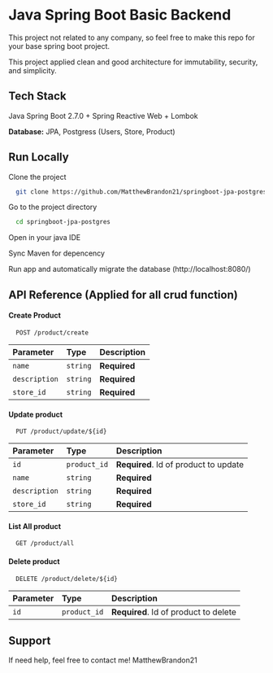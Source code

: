 
# Java Spring Boot Basic Backend

This project not related to any company, so feel free to make this repo for your base spring boot project.

This project applied clean and good architecture for immutability, security, and simplicity.
## Tech Stack

Java Spring Boot 2.7.0 + Spring Reactive Web + Lombok

**Database:** JPA, Postgress (Users, Store, Product)


## Run Locally

Clone the project

```bash
  git clone https://github.com/MatthewBrandon21/springboot-jpa-postgres.git
```

Go to the project directory

```bash
  cd springboot-jpa-postgres
```

Open in your java IDE

Sync Maven for depencency

Run app and automatically migrate the database (http://localhost:8080/)
## API Reference (Applied for all crud function)

#### Create Product

```
  POST /product/create
```

| Parameter | Type     | Description                |
| :-------- | :------- | :------------------------- |
| `name` | `string` | **Required** |
| `description` | `string` | **Required** |
| `store_id` | `string` | **Required** |

#### Update product

```
  PUT /product/update/${id}
```

| Parameter | Type     | Description                       |
| :-------- | :------- | :-------------------------------- |
| `id`      | `product_id` | **Required**. Id of product to update |
| `name` | `string` | **Required** |
| `description` | `string` | **Required** |
| `store_id` | `string` | **Required** |

#### List All product

```
  GET /product/all
```

#### Delete product

```
  DELETE /product/delete/${id}
```

| Parameter | Type     | Description                       |
| :-------- | :------- | :-------------------------------- |
| `id`      | `product_id` | **Required**. Id of product to delete |


## Support

If need help, feel free to contact me! MatthewBrandon21

